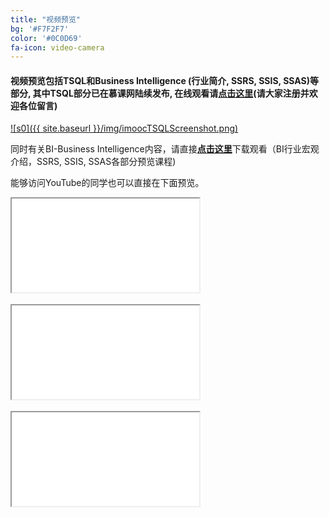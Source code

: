```yaml
---
title: "视频预览"
bg: '#F7F2F7'
color: '#0C0D69'
fa-icon: video-camera
---
```


#### 视频预览包括**TSQL**和**Business Intelligence (行业简介, SSRS, SSIS, SSAS)**等部分, 其中**TSQL**部分已在慕课网陆续发布, 在线观看请<a href="http://www.imooc.com/learn/435" target="_blank"><strong>点击这里</strong></a>(请大家注册并欢迎各位留言)

[![s0]({{ site.baseurl }}/img/imoocTSQLScreenshot.png)](http://www.imooc.com/learn/435)
<br />

同时有关BI-Business Intelligence内容，请直接<a href="https://pan.baidu.com/disk/home#path=%252FImooc_TSQL_MP4%252FXiaoYuClassroom_WebpageSharedFolder" target="_blank"><strong>点击这里</strong></a>下载观看（BI行业宏观介绍，SSRS, SSIS, SSAS各部分预览课程) 
<br />

能够访问YouTube的同学也可以直接在下面预览。
<br />

<div class="icontain"><iframe src="//www.youtube.com/embed/9WdLdxVcxXs" allowfullscreen></iframe></div>
<br /> 

<div class="icontain"><iframe src="//www.youtube.com/embed/bn2BIX1dm5s" allowfullscreen></iframe></div>
<br />

<div class="icontain"><iframe src="//www.youtube.com/embed/ThWbvD7rQjM" allowfullscreen></iframe></div>


